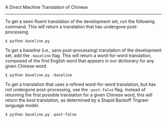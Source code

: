 A Direct Machine Translation of Chinese

----

To get a semi-fluent translation of the development set, run the following command. This will return a translation that has undergone post-processing.

```
$ python baseline.py
```


To get a *baseline* (i.e., sans post-processing) translation of the development set, add the ```-baseline``` flag. This will return a word-for-word translation, composed of the first English word that appears in our dictionary for any given Chinese word.

```
$ python baseline.py -baseline
```


To get a translation that uses a refined word-for-word translation, but has not undergone post-processing, use the ```-post-false``` flag. Instead of returning the first possible translation for a given Chinese word, this will return the *best* translation, as determined by a Stupid Backoff Trigram language model.

```
$ python baseline.py -post-false
```